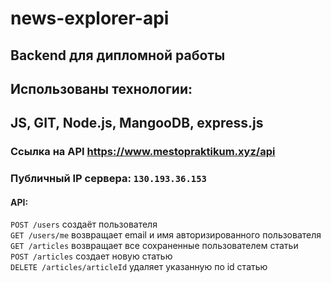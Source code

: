 # news-explorer-api
## Backend для дипломной работы 
## Использованы технологии:</br>
JS, GIT, Node.js, MangooDB, express.js 
---
### Ссылка на API <https://www.mestopraktikum.xyz/api><br>
### Публичный IP сервера: `130.193.36.153`
#### API:</br>
`POST /users` создаёт пользователя</br>
`GET /users/me` возвращает email и имя авторизированного пользователя</br>
`GET /articles` возвращает все сохраненные пользователем статьи </br>
`POST /articles` создает новую статью</br>
`DELETE /articles/articleId` удаляет указанную по id статью</br>

